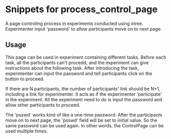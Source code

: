 # Snippets for process_control_page

A page controling process in experiments conducted using otree. Experimenter input 'password' to allow participants move on to next page.

## Usage

This page can be used in experiment containing different tasks. Before each task, all the participants can't procedd, and the experiment can give instructions about the following task. After introducing the task, experimenter can input the password and tell participants click on the button to proceed.

If there are N participants, the number of participants' link should be N+1, including a link for experimenter.
It acts as if the experimenter 'participate' in the experiment. All the experiment need to do is input the password and allow other participants to proceed.

The 'psswd' works kind of like a one-time password. After the participants move on to next page, the 'psswd' field will be set to initial value. So the same password can be used again. In other words, the ControlPage can be used multiple times.
